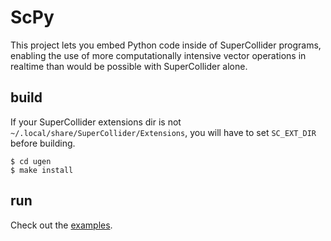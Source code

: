 # ScPy
This project lets you embed Python code inside of SuperCollider programs, enabling the use of more computationally intensive vector operations in realtime than would be possible with SuperCollider alone.

## build
If your SuperCollider extensions dir is not `~/.local/share/SuperCollider/Extensions`, you will have to set `SC_EXT_DIR` before building.
```
$ cd ugen
$ make install
```

## run
Check out the [examples](examples).
